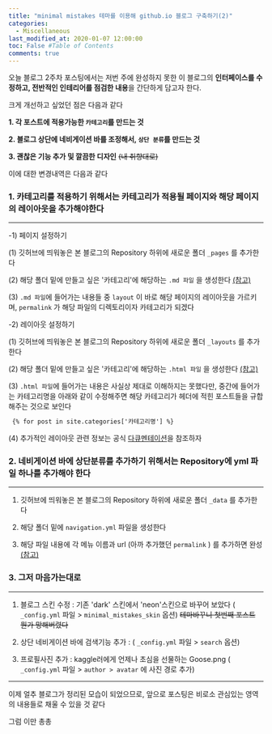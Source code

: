 ```yaml
---
title: "minimal mistakes 테마를 이용해 github.io 블로그 구축하기(2)"
categories: 
  - Miscellaneous
last_modified_at: 2020-01-07 12:00:00
toc: False #Table of Contents
comments: true
---
```


오늘 블로그 2주차 포스팅에서는 저번 주에 완성하지 못한 이 블로그의 **인터페이스를 수정하고, 전반적인 인테리어를 점검한 내용**을 간단하게 담고자 한다.

크게 개선하고 싶었던 점은 다음과 같다

**1. 각 포스트에 적용가능한 `카테고리`를 만드는 것**   

**2. 블로그 상단에 네비게이션 바를 조정해서, `상단 분류`를 만드는 것**    

**3. 괜찮은 기능 추가 및 깔끔한 디자인** ~~(내 취향대로)~~



이에 대한 변경내역은 다음과 같다


### 1. 카테고리를 적용하기 위해서는 카테고리가 적용될 페이지와 해당 페이지의 레이아웃을 추가해야한다
------

  -1) 페이지 설정하기
  
   (1) 깃허브에 띄워놓은 본 블로그의 Repository 하위에 새로운 폴더 `_pages` 를 추가한다   
   
   (2) 해당 폴더 밑에 만들고 싶은 '카테고리'에 해당하는 `.md 파일` 을 생성한다 [(참고)](https://github.com/ehyun0128/ehyun0128.github.io/tree/master/_pages)   
   
   (3) `.md 파일`에 들어가는 내용들 중 `layout` 이 바로 해당 페이지의 레이아웃을 가르키며, `permalink` 가 해당 파일의 디렉토리이자 카테고리가 되겠다   
    
  -2) 레이아웃 설정하기
  
  (1) 깃허브에 띄워놓은 본 블로그의 Repository 하위에 새로운 폴더 `_layouts` 를 추가한다    
  
  (2) 해당 폴더 밑에 만들고 싶은 '카테고리'에 해당하는 `.html 파일` 을 생성한다 [(참고)](https://github.com/ehyun0128/ehyun0128.github.io/tree/master/_layouts)    
  
  (3) `.html 파일`에 들어가는 내용은 사실상 제대로 이해하지는 못했다만, 중간에 들어가는 카테고리명을 아래와 같이 수정해주면 해당 카테고리가 헤더에 적힌 포스트들을 규합해주는 것으로 보인다   
  
``` html
 {% for post in site.categories['카테고리명'] %}
```

  (4) 추가적인 레이아웃 관련 정보는 공식 [다큐멘테이션](https://mmistakes.github.io/minimal-mistakes/docs/layouts/)을 참조하자    
  

### 2. 네비게이션 바에 상단분류를 추가하기 위해서는 Repository에 yml 파일 하나를 추가해야 한다
------

1) 깃허브에 띄워놓은 본 블로그의 Repository 하위에 새로운 폴더 `_data` 를 추가한다    

2) 해당 폴더 밑에 `navigation.yml` 파일을 생성한다   

3) 해당 파일 내용에 각 메뉴 이름과 url (아까 추가했던 `permalink` ) 를 추가하면 완성 [(참고)](https://mmistakes.github.io/minimal-mistakes/docs/navigation/)    


### 3. 그저 마음가는대로
------

1) 블로그 스킨 수정 : 기존 'dark' 스킨에서 'neon'스킨으로 바꾸어 보았다 ( `_config.yml` 파일 > `minimal_mistakes_skin` 옵션) ~~테마바꾸니 첫번째 포스트 뭔가 망해버렸다~~    

2) 상단 네비게이션 바에 검색기능 추가 : ( `_config.yml` 파일 > `search` 옵션)    

3) 프로필사진 추가 : kaggle러에게 언제나 초심을 선물하는 Goose.png ( `_config.yml` 파일 > `author > avatar` 에 사진 경로 추가)

------



이제 얼추 블로그가 정리된 모습이 되었으므로, 앞으로 포스팅은 비로소 관심있는 영역의 내용들로 채울 수 있을 것 같다

그럼 이만 총총
